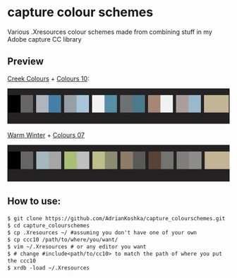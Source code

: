 # capture colour schemes
Various .Xresources colour schemes made from combining stuff in my Adobe capture CC library

## Preview

[Creek Colours](http://adobe.ly/1QP9ri8) + [Colours 10](http://adobe.ly/1SeOvAo):

![pic.png](preview/cc-c10.png)

[Warm Winter](http://adobe.ly/1Zryidl) + [Colours 07](http://adobe.ly/1J7cyz9)

![pic.png](preview/warm_winter.png)

## How to use:

```
$ git clone https://github.com/AdrianKoshka/capture_colourschemes.git
$ cd capture_colourschemes
$ cp .Xresources ~/ #assuming you don't have one of your own
$ cp ccc10 /path/to/where/you/want/
$ vim ~/.Xresources # or any editor you want
$ # change #include<path/to/cc10> to match the path of where you put the ccc10
$ xrdb -load ~/.Xresources
```
